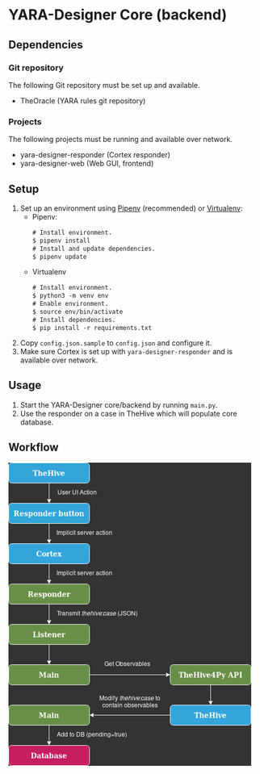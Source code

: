 # YARA-Designer Core (backend)

## Dependencies
### Git repository
The following Git repository must be set up and available.
- TheOracle (YARA rules git repository)
### Projects
The following projects must be running and available over network.
- yara-designer-responder (Cortex responder)
- yara-designer-web (Web GUI, frontend)

## Setup
1. Set up an environment using [Pipenv](https://pipenv.pypa.io/en/latest/) (recommended) or [Virtualenv](https://packaging.python.org/guides/installing-using-pip-and-virtual-environments/):
    - Pipenv:
        ```console
        # Install environment.
        $ pipenv install
        # Install and update dependencies.
        $ pipenv update
        ```
    - Virtualenv
        ```console
        # Install environment.
        $ python3 -m venv env
        # Enable environment.
        $ source env/bin/activate
        # Install dependencies.
        $ pip install -r requirements.txt
        ```
2. Copy `config.json.sample` to `config.json` and configure it.
3. Make sure Cortex is set up with `yara-designer-responder` and is available over network.

## Usage
1. Start the YARA-Designer core/backend by running `main.py`.
2. Use the responder on a case in TheHive which will populate core database.

## Workflow
![responder-workflow](docs/assets/responder_workflow_diagram.png)

